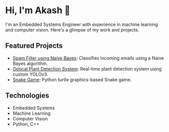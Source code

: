 # Hi, I'm Akash 👋
I'm an Embedded Systems Engineer with experience in machine learning and computer vision. Here's a glimpse of my work and projects.

## Featured Projects
- [Spam Filter using Naive Bayes](link-to-repo): Classifies incoming emails using a Naive Bayes algorithm.
- [Optical Plant Detection System](link-to-repo): Real-time plant detection system using custom YOLOv3.
- [Snake Game](link-to-repo): Python turtle graphics-based Snake game.

## Technologies
- Embedded Systems
- Machine Learning
- Computer Vision
- Python, C++
